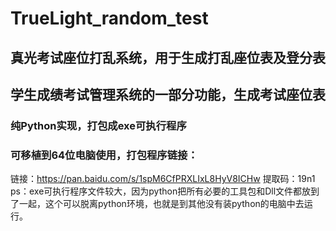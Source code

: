 # TrueLight_random_test
## 真光考试座位打乱系统，用于生成打乱座位表及登分表
## 学生成绩考试管理系统的一部分功能，生成考试座位表
### 纯Python实现，打包成exe可执行程序
### 可移植到64位电脑使用，打包程序链接：

链接：https://pan.baidu.com/s/1spM6CfPRXLIxL8HyV8ICHw 
提取码：19n1
ps：exe可执行程序文件较大，因为python把所有必要的工具包和Dll文件都放到了一起，这个可以脱离python环境，也就是到其他没有装python的电脑中去运行。




